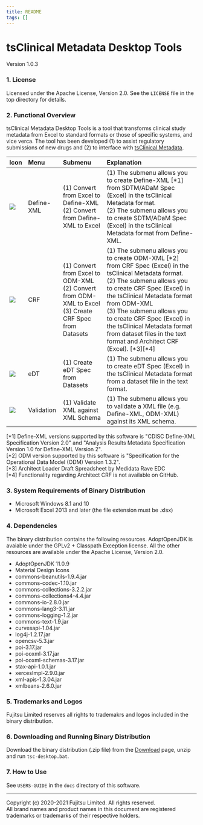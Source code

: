 ```yaml
---
title: README
tags: []
---
```


# tsClinical Metadata Desktop Tools
Version 1.0.3

### 1. License

Licensed under the Apache License, Version 2.0. See the `LICENSE` file in the top directory for details.

### 2. Functional Overview
tsClinical Metadata Desktop Tools is a tool that transforms clinical study metadata from Excel to standard formats or those of specific systems, and vice verca. The tool has been developed (1) to assist regulatory submissions of new drugs and (2) to interface with [tsClinical Metadata](https://www.fujitsu.com/jp/solutions/industry/life-sciences/products/drug-development/metadata/).

|Icon|Menu|Submenu|Explanation|
|:---|:---|:---|:---|
|![](https://github.com/tsClinical/tsc-desktop/raw/master/resources/material-icons/custom_integration_instructions_black_48dp.png)|Define-XML|(1) Convert from Excel to Define-XML <br> (2) Convert from Define-XML to Excel|(1) The submenu allows you to create Define-XML [\*1] from SDTM/ADaM Spec (Excel) in the tsClinical Metadata format. <br> (2) The submenu allows you to create SDTM/ADaM Spec (Excel) in the tsClinical Metadata format from Define-XML.|
|![](https://github.com/tsClinical/tsc-desktop/raw/master/resources/material-icons/custom_ballot_black_48dp.png)|CRF|(1) Convert from Excel to ODM-XML <br> (2) Convert from ODM-XML to Excel <br> (3) Create CRF Spec from Datasets|(1) The submenu allows you to create ODM-XML [\*2] from CRF Spec (Excel) in the tsClinical Metadata format. <br> (2) The submenu allows you to create CRF Spec (Excel) in the tsClinical Metadata format from ODM-XML <br> (3) The submenu allows you to create CRF Spec (Excel) in the tsClinical Metadata format from dataset files in the text format and Architect CRF (Excel). [\*3]\[*4]|
|![](https://github.com/tsClinical/tsc-desktop/raw/master/resources/material-icons/custom_table_view_black_48dp.png)|eDT|(1) Create eDT Spec from Datasets|(1) The submenu allows you to create eDT Spec (Excel) in the tsClinical Metadata format from a dataset file in the text format.|
|![](https://github.com/tsClinical/tsc-desktop/raw/master/resources/material-icons/custom_fact_check_black_48dp.png)|Validation|(1) Validate XML against XML Schema|(1) The submenu allows you to validate a XML file (e.g. Define-XML, ODM-XML) against its XML schema.|

[\*1] Define-XML versions supported by this software is "CDISC Define-XML Specification Version 2.0" and "Analysis Results Metadata Specification Version 1.0 for Define-XML Version 2".  
[\*2] ODM version supported by this software is "Specification for the Operational Data Model (ODM) Version 1.3.2".  
[\*3] Architect Loader Draft Spreadsheet by Medidata Rave EDC  
[\*4] Functionality regarding Architect CRF is not available on GitHub.

### 3. System Requirements of Binary Distribution
* Microsoft Windows 8.1 and 10
* Microsoft Excel 2013 and later (the file extension must be .xlsx)

### 4. Dependencies
The binary distribution contains the following resources. AdoptOpenJDK is avaiable under the GPLv2 + Classpath Exception license. All the other resources are available under the Apache License, Version 2.0.
* AdoptOpenJDK 11.0.9
* Material Design Icons
* commons-beanutils-1.9.4.jar
* commons-codec-1.10.jar
* commons-collections-3.2.2.jar
* commons-collections4-4.4.jar
* commons-io-2.8.0.jar
* commons-lang3-3.11.jar
* commons-logging-1.2.jar
* commons-text-1.9.jar
* curvesapi-1.04.jar
* log4j-1.2.17.jar
* opencsv-5.3.jar
* poi-3.17.jar
* poi-ooxml-3.17.jar
* poi-ooxml-schemas-3.17.jar
* stax-api-1.0.1.jar
* xercesImpl-2.9.0.jar
* xml-apis-1.3.04.jar
* xmlbeans-2.6.0.jar

### 5. Trademarks and Logos
Fujitsu Limited reserves all rights to trademakrs and logos included in the binary distribution.

### 6. Downloading and Running Binary Distribution
Download the binary distribution (.zip file) from the [Download](https://md-eval.tsclinical.global.fujitsu.com/cdisc/public/dl) page, unzip and run `tsc-desktop.bat`.

### 7. How to Use
See `USERS-GUIDE` in the `docs` directory of this software.

---
Copyright (c) 2020-2021 Fujitsu Limited. All rights reserved.  
All brand names and product names in this document are registered trademarks or trademarks of their respective holders.
